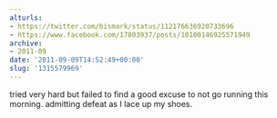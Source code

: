 ```yaml
---
alturls:
- https://twitter.com/bismark/status/112176636920733696
- https://www.facebook.com/17803937/posts/10100146925571949
archive:
- 2011-09
date: '2011-09-09T14:52:49+00:00'
slug: '1315579969'
---
```


tried very hard but failed to find a good excuse to not go running this morning. admitting defeat as I lace up my shoes.

